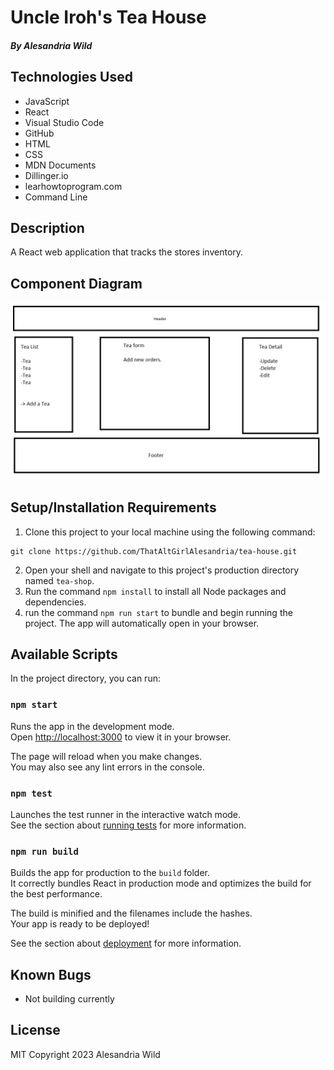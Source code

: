 # Uncle Iroh's Tea House

#### _By_ _Alesandria Wild_

## **Technologies Used**


- JavaScript
- React
- Visual Studio Code
- GitHub
- HTML
- CSS
- MDN Documents
- Dillinger.io
- learhowtoprogram.com
- Command Line

## **Description**

A React web application that tracks the stores inventory.

## Component Diagram

![Component Diagram](src/img/ComponentDiagram.png)

## Setup/Installation Requirements

1. Clone this project to your local machine using the following command:

```
git clone https://github.com/ThatAltGirlAlesandria/tea-house.git
```

2. Open your shell and navigate to this project's production directory named `tea-shop`.
3. Run the command `npm install` to install all Node packages and dependencies.
4. run the command `npm run start` to bundle and begin running the project. The app will automatically open in your browser.

## Available Scripts

In the project directory, you can run:

### `npm start`

Runs the app in the development mode.\
Open [http://localhost:3000](http://localhost:3000) to view it in your browser.

The page will reload when you make changes.\
You may also see any lint errors in the console.

### `npm test`

Launches the test runner in the interactive watch mode.\
See the section about [running tests](https://facebook.github.io/create-react-app/docs/running-tests) for more information.

### `npm run build`

Builds the app for production to the `build` folder.\
It correctly bundles React in production mode and optimizes the build for the best performance.

The build is minified and the filenames include the hashes.\
Your app is ready to be deployed!

See the section about [deployment](https://facebook.github.io/create-react-app/docs/deployment) for more information.

## **Known Bugs**

- Not building currently

## License

MIT Copyright 2023 Alesandria Wild

